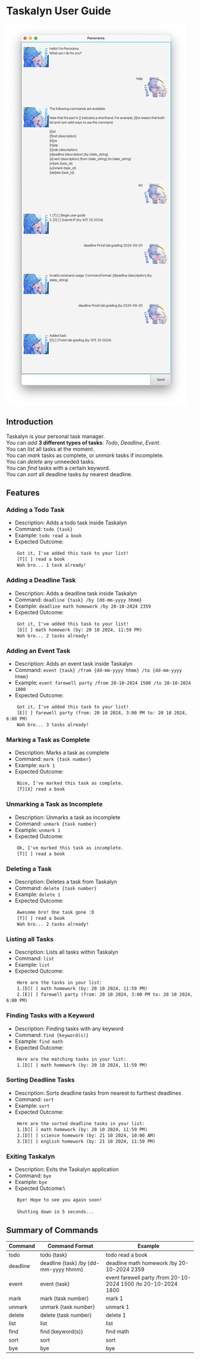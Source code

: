 # Taskalyn User Guide

![Product Screenshot](Ui.png)

## Introduction

Taskalyn is your personal task manager.\
You can *add* **3 different types of tasks**: *Todo*, *Deadline*, *Event*.\
You can *list* all tasks at the moment.\
You can *mark* tasks as complete, or *unmark* tasks if incomplete.\
You can *delete* any unneeded tasks.\
You can *find* tasks with a certain keyword.\
You can *sort* all deadline tasks by nearest deadline.

## Features
### Adding a Todo Task

- Description: Adds a todo task inside Taskalyn
- Command: `todo {task}` 
- Example: `todo read a book`
- Expected Outcome: 
```
    Got it, I've added this task to your list!
    [T][ ] read a book
    Wah bro... 1 task already! 
```

### Adding a Deadline Task

- Description: Adds a deadline task inside Taskalyn
- Command: `deadline {task} /by {dd-mm-yyyy hhmm}`
- Example: `deadline math homework /by 20-10-2024 2359`
- Expected Outcome:
```
    Got it, I've added this task to your list!
    [D][ ] math homework (by: 20 10 2024, 11:59 PM)
    Wah bro... 2 tasks already! 
```

### Adding an Event Task

- Description: Adds an event task inside Taskalyn
- Command: `event {task} /from {dd-mm-yyyy hhmm} /to {dd-mm-yyyy hhmm}`
- Example: `event farewell party /from 20-10-2024 1500 /to 20-10-2024 1800`
- Expected Outcome:
```
    Got it, I've added this task to your list!
    [E][ ] farewell party (from: 20 10 2024, 3:00 PM to: 20 10 2024, 6:00 PM)
    Wah bro... 3 tasks already! 
```

### Marking a Task as Complete

- Description: Marks a task as complete
- Command: `mark {task number}`
- Example: `mark 1`
- Expected Outcome:
```
    Nice, I've marked this task as complete.
    [T][X] read a book
```

### Unmarking a Task as Incomplete

- Description: Unmarks a task as incomplete
- Command: `unmark {task number}`
- Example: `unmark 1`
- Expected Outcome:
```
    Ok, I've marked this task as incomplete.
    [T][ ] read a book
```

### Deleting a Task

- Description: Deletes a task from Taskalyn
- Command: `delete {task number}`
- Example: `delete 1`
- Expected Outcome:
```
    Awesome bro! One task gone :D
    [T][ ] read a book
    Wah bro... 2 tasks already! 
```

### Listing all Tasks

- Description: Lists all tasks within Taskalyn
- Command: `list`
- Example: `list`
- Expected Outcome:
```
    Here are the tasks in your list:
    1.[D][ ] math homework (by: 20 10 2024, 11:59 PM)
    2.[E][ ] farewell party (from: 20 10 2024, 3:00 PM to: 20 10 2024, 6:00 PM)
```

### Finding Tasks with a Keyword

- Description: Finding tasks with any keyword
- Command: `find {keyword(s)}`
- Example: `find math`
- Expected Outcome:
```
    Here are the matching tasks in your list:
    1.[D][ ] math homework (by: 20 10 2024, 11:59 PM)
```

### Sorting Deadline Tasks

- Description: Sorts deadline tasks from nearest to furthest deadlines
- Command: `sort`
- Example: `sort`
- Expected Outcome:
```
    Here are the sorted deadline tasks in your list:
    1.[D][ ] math homework (by: 20 10 2024, 11:59 PM)
    2.[D][ ] science homework (by: 21 10 2024, 10:00 AM)
    3.[D][ ] english homework (by: 21 10 2024, 11:59 PM)
```

### Exiting Taskalyn

- Description: Exits the Taskalyn application
- Command: `bye`
- Example: `bye`
- Expected Outcome:\
```
    Bye! Hope to see you again soon!
    
    Shutting down in 5 seconds...
```

## Summary of Commands

| Command  | Command Format                        | Example                                                        |  
|----------|---------------------------------------|----------------------------------------------------------------| 
| todo     | todo {task}                           | todo read a book                                               |
| deadline | deadline {task} /by {dd-mm-yyyy hhmm} | deadline math homework /by 20-10-2024 2359                     | 
| event    | event {task}                          | event farewell party /from 20-10-2024 1500 /to 20-10-2024 1800 | 
| mark     | mark {task number}                    | mark 1                                                         | 
| unmark   | unmark {task number}                  | unmark 1                                                       | 
| delete   | delete {task number}                  | delete 1                                                       | 
| list     | list                                  | list                                                           | 
| find     | find {keyword(s)}                     | find math                                                      |
| sort     | sort                                  | sort                                                           | 
| bye      | bye                                   | bye                                                            |